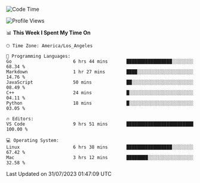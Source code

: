 <!--START_SECTION:waka-->
![Code Time](http://img.shields.io/badge/Code%20Time-496%20hrs%2042%20mins-blue)

![Profile Views](http://img.shields.io/badge/Profile%20Views-0-blue)

📊 **This Week I Spent My Time On** 

```text
🕑︎ Time Zone: America/Los_Angeles

💬 Programming Languages: 
Go                       6 hrs 44 mins       █████████████████░░░░░░░░   68.34 % 
Markdown                 1 hr 27 mins        ████░░░░░░░░░░░░░░░░░░░░░   14.76 % 
JavaScript               50 mins             ██░░░░░░░░░░░░░░░░░░░░░░░   08.49 % 
C++                      24 mins             █░░░░░░░░░░░░░░░░░░░░░░░░   04.11 % 
Python                   18 mins             █░░░░░░░░░░░░░░░░░░░░░░░░   03.05 % 

🔥 Editors: 
VS Code                  9 hrs 51 mins       █████████████████████████   100.00 % 

💻 Operating System: 
Linux                    6 hrs 38 mins       █████████████████░░░░░░░░   67.42 % 
Mac                      3 hrs 12 mins       ████████░░░░░░░░░░░░░░░░░   32.58 % 
```


 Last Updated on 31/07/2023 01:47:09 UTC
<!--END_SECTION:waka-->
